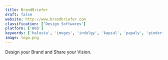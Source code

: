 ```yaml
---
title: BrandBriefer
draft: false 
website: http://www.brandbriefer.com
classification: ['Design Softwares']
platform: ['Web']
keywords: ['halusta', 'imvges', 'indulgy', 'kapsul', 'papaly', 'pinderful', 'pinry', 'pinspire', 'pinterest', 'raindrop.io', 'reader_highlighter', 'semanticscuttle', 'social_pinboard', 'stash.ai', 'tagpacker', 'trendliker', 'wish', 'wishbin', 'wishtack', 'elcurator', 'myyna']
image: logo.png
---
```

Design your Brand and Share your Vision.